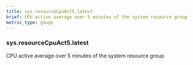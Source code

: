 ```yaml
---
title: sys.resourceCpuAct5.latest
brief: CPU active average over 5 minutes of the system resource group
metric_type: gauge
---
```

### sys.resourceCpuAct5.latest

CPU active average over 5 minutes of the system resource group